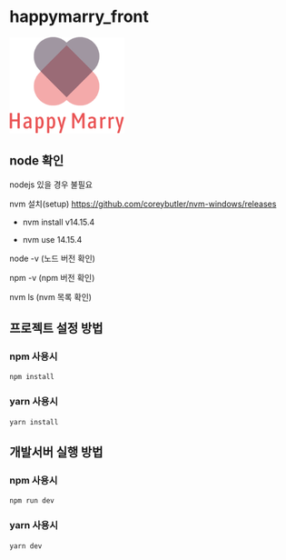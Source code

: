 # happymarry_front
<img src="/src/assets/images/full_logo.png" width="40%" height="30%" title="메인로고" alt="main_logo"></img>
   
## node 확인
nodejs 있을 경우 불필요

nvm 설치(setup) https://github.com/coreybutler/nvm-windows/releases

* nvm install v14.15.4

* nvm use 14.15.4

node -v (노드 버전 확인)

npm -v (npm 버전 확인)

nvm ls (nvm 목록 확인)
   
## 프로젝트 설정 방법
### npm 사용시
```
npm install
```
### yarn 사용시
```
yarn install
```
   
## 개발서버 실행 방법
### npm 사용시
```
npm run dev
```
### yarn 사용시
```
yarn dev
```
